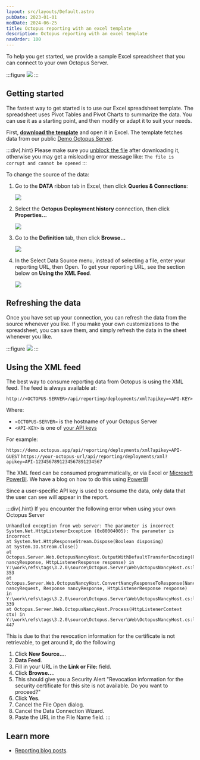 ```yaml
---
layout: src/layouts/Default.astro
pubDate: 2023-01-01
modDate: 2024-06-25
title: Octopus reporting with an excel template
description: Octopus reporting with an excel template
navOrder: 100
---
```


To help you get started, we provide a sample Excel spreadsheet that you can connect to your own Octopus Server.

:::figure
![](/docs/administration/reporting/images/3278354.png)
:::

## Getting started

The fastest way to get started is to use our Excel spreadsheet template. The spreadsheet uses Pivot Tables and Pivot Charts to summarize the data. You can use it as a starting point, and then modify or adapt it to suit your needs.

First, **[download the template](/docs/attachments/octopusreport.xlsx)** and open it in Excel. The template fetches data from our public [Demo Octopus Server](https://demo.octopus.app).

:::div{.hint}
Please make sure you [unblock the file](https://www.google.com.au/search?q=windows%20unblock%20file) after downloading it, otherwise you may get a misleading error message like: `The file is corrupt and cannot be opened`
:::

To change the source of the data:

1. Go to the **DATA** ribbon tab in Excel, then click **Queries & Connections**:

   ![](/docs/administration/reporting/images/3278356.png)

2. Select the **Octopus Deployment history** connection, then click **Properties...**

   ![](/docs/administration/reporting/images/3278357.png)

3. Go to the **Definition** tab, then click **Browse...**

   ![](/docs/administration/reporting/images/3278358.png)

4. In the Select Data Source menu, instead of selecting a file, enter your reporting URL, then Open. To get your reporting URL, see the section below on **Using the XML Feed**.

   ![](/docs/administration/reporting/images/3278360.png)

## Refreshing the data

Once you have set up your connection, you can refresh the data from the source whenever you like. If you make your own customizations to the spreadsheet, you can save them, and simply refresh the data in the sheet whenever you like.

:::figure
![](/docs/administration/reporting/images/3278361.png)
:::

## Using the XML feed

The best way to consume reporting data from Octopus is using the XML feed. The feed is always available at:

`http://<OCTOPUS-SERVER>/api/reporting/deployments/xml?apikey=<API-KEY>`

Where:

- `<OCTOPUS-SERVER>` is the hostname of your Octopus Server
- `<API-KEY>` is one of [your API keys](/docs/octopus-rest-api/how-to-create-an-api-key)

For example:

`https://demo.octopus.app/api/reporting/deployments/xml?apikey=API-GUEST`
`https://your-octopus-url/api/reporting/deployments/xml?apikey=API-1234567891234567891234567`

The XML feed can be consumed programmatically, or via Excel or [Microsoft PowerBI](https://powerbi.microsoft.com/). We have a blog on how to do this using [PowerBI](https://octopus.com/blog/powerbi-report-for-octopus-deploy)

Since a user-specific API key is used to consume the data, only data that the user can see will appear in the report.

:::div{.hint}
If you encounter the following error when using your own Octopus Server

```
Unhandled exception from web server: The parameter is incorrect
System.Net.HttpListenerException (0x80004005): The parameter is incorrect
at System.Net.HttpResponseStream.Dispose(Boolean disposing)
at System.IO.Stream.Close()
at Octopus.Server.Web.OctopusNancyHost.OutputWithDefaultTransferEncoding(Response nancyResponse, HttpListenerResponse response) in Y:\work\refs\tags\3.2.0\source\Octopus.Server\Web\OctopusNancyHost.cs:line 353
at Octopus.Server.Web.OctopusNancyHost.ConvertNancyResponseToResponse(NancyContext nancyRequest, Response nancyResponse, HttpListenerResponse response) in Y:\work\refs\tags\3.2.0\source\Octopus.Server\Web\OctopusNancyHost.cs:line 339
at Octopus.Server.Web.OctopusNancyHost.Process(HttpListenerContext ctx) in Y:\work\refs\tags\3.2.0\source\Octopus.Server\Web\OctopusNancyHost.cs:line 447
```

This is due to that the revocation information for the certificate is not retrievable, to get around it, do the following

1. Click **New Source...**.
2. **Data Feed**.
3. Fill in your URL in the **Link or File:** field.
4. Click **Browse...**.
5. This should give you a Security Alert "Revocation information for the security certificate for this site is not available. Do you want to proceed?"
6. Click **Yes**.
7. Cancel the File Open dialog.
8. Cancel the Data Connection Wizard.
9. Paste the URL in the File Name field.
:::

## Learn more

- [Reporting blog posts](https://octopus.com/blog/tag/reporting).

